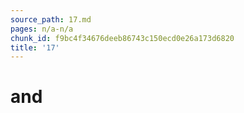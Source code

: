 ```yaml
---
source_path: 17.md
pages: n/a-n/a
chunk_id: f9bc4f34676deeb86743c150ecd0e26a173d6820
title: '17'
---
```

# and

